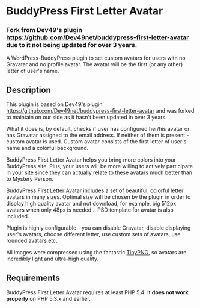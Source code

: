 BuddyPress First Letter Avatar
==============

### Fork from Dev49's plugin https://github.com/Dev49net/buddypress-first-letter-avatar due to it not being updated for over 3 years. 

A WordPress-BuddyPress plugin to set custom avatars for users with no Gravatar and no profile avatar. The avatar will be the first (or any other) letter of user's name.

## Description

This plugin is based on Dev49's plugin https://github.com/Dev49net/buddypress-first-letter-avatar and was forked to maintain on our side as it hasn't been updated in over 3 years. 

What it does is, by default, checks if user has configured her/his avatar or has Gravatar assigned to the email address. If neither of them is present - custom avatar is used. Custom avatar consists of the first letter of user's name and a colorful background. 

BuddyPress First Letter Avatar helps you bring more colors into your BuddyPress site. Plus, your users will be more willing to actively participate in your site since they can actually relate to these avatars much better than to Mystery Person.

BuddyPress First Letter Avatar includes a set of beautiful, colorful letter avatars in many sizes. Optimal size will be chosen by the plugin in order to display high quality avatar and not download, for example, big 512px avatars when only 48px is needed... PSD template for avatar is also included. 

Plugin is highly configurable - you can disable Gravatar, disable displaying user's avatars, choose different letter, use custom sets of avatars, use rounded avatars etc.

All images were compressed using the fantastic [TinyPNG](https://tinypng.com/), so avatars are incredibly light and ultra-high quality.

## Requirements

BuddyPress First Letter Avatar requires at least PHP 5.4. It **does not work properly** on PHP 5.3.x and earlier.
